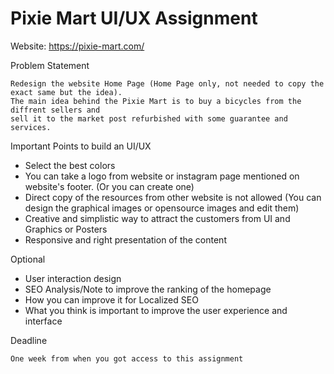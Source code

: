 # Pixie Mart UI/UX Assignment

Website: https://pixie-mart.com/

Problem Statement
```
Redesign the website Home Page (Home Page only, not needed to copy the exact same but the idea). 
The main idea behind the Pixie Mart is to buy a bicycles from the diffrent sellers and 
sell it to the market post refurbished with some guarantee and services.
```

Important Points to build an UI/UX
- Select the best colors
- You can take a logo from website or instagram page mentioned on website's footer. (Or you can create one)
- Direct copy of the resources from other website is not allowed (You can design the graphical images or opensource images and edit them)
- Creative and simplistic way to attract the customers from UI and Graphics or Posters
- Responsive and right presentation of the content

Optional
- User interaction design 
- SEO Analysis/Note to improve the ranking of the homepage
- How you can improve it for Localized SEO
- What you think is important to improve the user experience and interface

Deadline
```
One week from when you got access to this assignment
```
